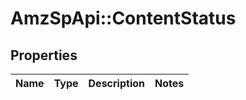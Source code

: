# AmzSpApi::ContentStatus

## Properties
Name | Type | Description | Notes
------------ | ------------- | ------------- | -------------

